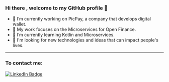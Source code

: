 ### Hi there , welcome to my GitHub profile 👋

- 🔭 I’m currently working on PicPay, a company that develops digital wallet.
- 🔎 My work focuses on the Microservices for Open Finance.
- 🌱 I’m currently learning Kotlin and Microservices.
- 🤔 I'm looking for new technologies and ideas that can impact people's lives.

---

### To contact me:
<a href="https://www.linkedin.com/in/jean-poffo-768b4827/">
  <img src="https://img.shields.io/badge/-jeanpoffo-0077B5?style=flat-square&amp;labelColor=0077B5&amp;logo=LinkedIn&amp;link=https://www.linkedin.com/in/grochavieira/" alt="LinkedIn Badge">
</a>

